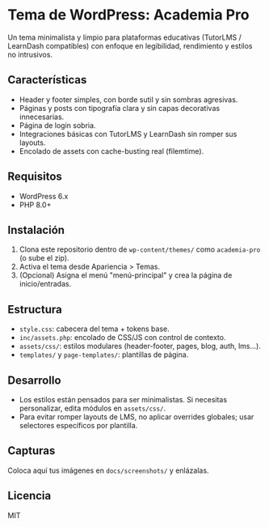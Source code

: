# Tema de WordPress: Academia Pro

Un tema minimalista y limpio para plataformas educativas (TutorLMS / LearnDash compatibles) con enfoque en legibilidad, rendimiento y estilos no intrusivos.

## Características
- Header y footer simples, con borde sutil y sin sombras agresivas.
- Páginas y posts con tipografía clara y sin capas decorativas innecesarias.
- Página de login sobria.
- Integraciones básicas con TutorLMS y LearnDash sin romper sus layouts.
- Encolado de assets con cache-busting real (filemtime).

## Requisitos
- WordPress 6.x
- PHP 8.0+

## Instalación
1. Clona este repositorio dentro de `wp-content/themes/` como `academia-pro` (o sube el zip).
2. Activa el tema desde Apariencia > Temas.
3. (Opcional) Asigna el menú "menú-principal" y crea la página de inicio/entradas.

## Estructura
- `style.css`: cabecera del tema + tokens base.
- `inc/assets.php`: encolado de CSS/JS con control de contexto.
- `assets/css/`: estilos modulares (header-footer, pages, blog, auth, lms...).
- `templates/` y `page-templates/`: plantillas de página.

## Desarrollo
- Los estilos están pensados para ser minimalistas. Si necesitas personalizar, edita módulos en `assets/css/`.
- Para evitar romper layouts de LMS, no aplicar overrides globales; usar selectores específicos por plantilla.

## Capturas
Coloca aquí tus imágenes en `docs/screenshots/` y enlázalas.

## Licencia
MIT
